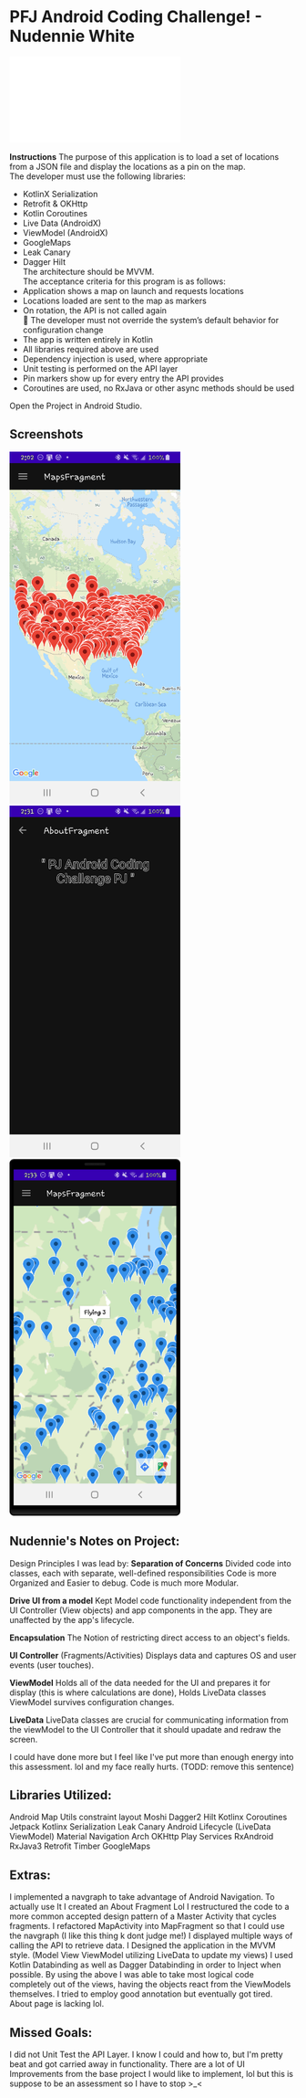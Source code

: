 # PFJ Android Coding Challenge! - Nudennie White

![Project Instructions File](instructions.pdf)

**Instructions** 
The purpose of this application is to load a set of locations from a
JSON file and display the locations as a pin on the map.  
The developer must use the following libraries:
-  KotlinX Serialization
-  Retrofit & OKHttp
-  Kotlin Coroutines
-  Live Data (AndroidX)
-  ViewModel (AndroidX)
-  GoogleMaps
-  Leak Canary
-  Dagger Hilt  
   The architecture should be MVVM.  
   The acceptance criteria for this program is as follows:
-  Application shows a map on launch and requests locations
-  Locations loaded are sent to the map as markers
-  On rotation, the API is not called again  
     The developer must not override the system’s default behavior for configuration change
-  The app is written entirely in Kotlin
-  All libraries required above are used
-  Dependency injection is used, where appropriate
-  Unit testing is performed on the API layer
-  Pin markers show up for every entry the API provides
-  Coroutines are used, no RxJava or other async methods should be used



Open the Project in Android Studio.

## Screenshots
<img src="preview_01.png" width="300" /> <img src="preview_02.png" width="300" /> <img src="preview_03.png" width="300" />


## Nudennie's Notes on Project:

Design Principles I was lead by: 
**Separation of Concerns** 
Divided code into classes, each with separate, well-defined responsibilities
Code is more Organized and Easier to debug. Code is much more Modular. 

**Drive UI from a model** 
Kept Model code functionality independent from the UI Controller (View objects)
and app components in the app. They are unaffected by the app's lifecycle.

**Encapsulation** 
The Notion of restricting direct access to an object's fields.

**UI Controller** (Fragments/Activities) Displays data and captures OS and user events (user touches).

**ViewModel** Holds all of the data needed for the UI and prepares it for display (this is where calculations are done), Holds LiveData classes
ViewModel survives configuration changes.

**LiveData** LiveData classes are crucial for communicating information from the viewModel to the UI Controller that it should upadate and redraw the screen.

I could have done more but I feel like I've put more than enough energy into this assessment. lol and my face really hurts. (TODD: remove this sentence)

## Libraries Utilized: 

Android Map Utils
constraint layout
Moshi
Dagger2
Hilt
Kotlinx Coroutines
Jetpack
Kotlinx Serialization
Leak Canary
Android Lifecycle (LiveData ViewModel)
Material
Navigation Arch
OKHttp
Play Services
RxAndroid
RxJava3 Retrofit
Timber
GoogleMaps

## Extras:

I implemented a navgraph to take advantage of Android Navigation.
To actually use It I created an About Fragment Lol
I restructured the code to a more common accepted design pattern of a Master Activity that cycles fragments.
I refactored MapActivity into MapFragment so that I could use the navgraph (I like this thing k dont judge me!)
I displayed multiple ways of calling the API to retrieve data. 
I Designed the application in the MVVM style.  (Model View ViewModel utilizing LiveData to update my views)
I used Kotlin Databinding as well as Dagger Databinding in order to Inject when possible. 
By using the above I was able to take most logical code completely out of the views, having the objects react from the ViewModels themselves. 
I tried to employ good annotation but eventually got tired. About page is lacking lol. 


## Missed Goals:
I did not Unit Test the API Layer. I know I could and how to, but I'm pretty beat and got carried away in functionality. 
There are a lot of UI Improvements from the base project I would like to implement, lol but this is suppose to be an assessment so I have to stop >_<